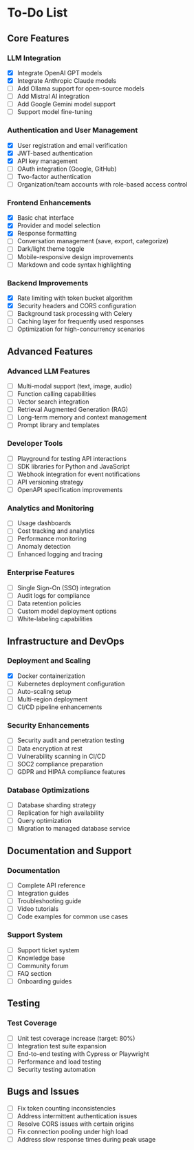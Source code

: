 # To-Do List

## Core Features

### LLM Integration
- [x] Integrate OpenAI GPT models
- [x] Integrate Anthropic Claude models
- [ ] Add Ollama support for open-source models
- [ ] Add Mistral AI integration
- [ ] Add Google Gemini model support
- [ ] Support model fine-tuning

### Authentication and User Management
- [x] User registration and email verification
- [x] JWT-based authentication
- [x] API key management
- [ ] OAuth integration (Google, GitHub)
- [ ] Two-factor authentication
- [ ] Organization/team accounts with role-based access control

### Frontend Enhancements
- [x] Basic chat interface
- [x] Provider and model selection
- [x] Response formatting
- [ ] Conversation management (save, export, categorize)
- [ ] Dark/light theme toggle
- [ ] Mobile-responsive design improvements
- [ ] Markdown and code syntax highlighting

### Backend Improvements
- [x] Rate limiting with token bucket algorithm
- [x] Security headers and CORS configuration
- [ ] Background task processing with Celery
- [ ] Caching layer for frequently used responses
- [ ] Optimization for high-concurrency scenarios

## Advanced Features

### Advanced LLM Features
- [ ] Multi-modal support (text, image, audio)
- [ ] Function calling capabilities
- [ ] Vector search integration
- [ ] Retrieval Augmented Generation (RAG)
- [ ] Long-term memory and context management
- [ ] Prompt library and templates

### Developer Tools
- [ ] Playground for testing API interactions
- [ ] SDK libraries for Python and JavaScript
- [ ] Webhook integration for event notifications
- [ ] API versioning strategy
- [ ] OpenAPI specification improvements

### Analytics and Monitoring
- [ ] Usage dashboards
- [ ] Cost tracking and analytics
- [ ] Performance monitoring
- [ ] Anomaly detection
- [ ] Enhanced logging and tracing

### Enterprise Features
- [ ] Single Sign-On (SSO) integration
- [ ] Audit logs for compliance
- [ ] Data retention policies
- [ ] Custom model deployment options
- [ ] White-labeling capabilities

## Infrastructure and DevOps

### Deployment and Scaling
- [x] Docker containerization
- [ ] Kubernetes deployment configuration
- [ ] Auto-scaling setup
- [ ] Multi-region deployment
- [ ] CI/CD pipeline enhancements

### Security Enhancements
- [ ] Security audit and penetration testing
- [ ] Data encryption at rest
- [ ] Vulnerability scanning in CI/CD
- [ ] SOC2 compliance preparation
- [ ] GDPR and HIPAA compliance features

### Database Optimizations
- [ ] Database sharding strategy
- [ ] Replication for high availability
- [ ] Query optimization
- [ ] Migration to managed database service

## Documentation and Support

### Documentation
- [ ] Complete API reference
- [ ] Integration guides
- [ ] Troubleshooting guide
- [ ] Video tutorials
- [ ] Code examples for common use cases

### Support System
- [ ] Support ticket system
- [ ] Knowledge base
- [ ] Community forum
- [ ] FAQ section
- [ ] Onboarding guides

## Testing

### Test Coverage
- [ ] Unit test coverage increase (target: 80%)
- [ ] Integration test suite expansion
- [ ] End-to-end testing with Cypress or Playwright
- [ ] Performance and load testing
- [ ] Security testing automation

## Bugs and Issues

- [ ] Fix token counting inconsistencies
- [ ] Address intermittent authentication issues
- [ ] Resolve CORS issues with certain origins
- [ ] Fix connection pooling under high load
- [ ] Address slow response times during peak usage
